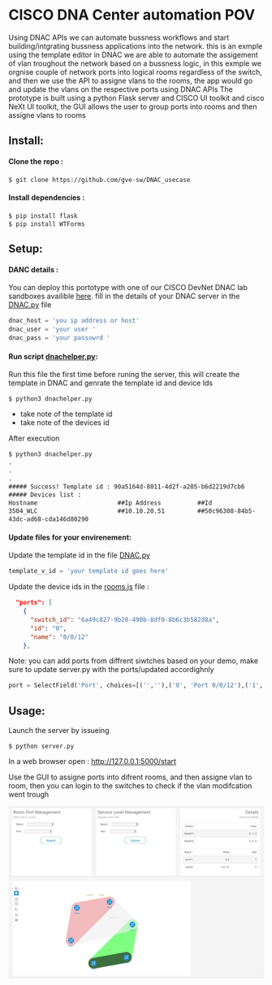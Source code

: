 # CISCO DNA Center automation POV
Using DNAC APIs we can automate bussness workflows and start building/intgrating bussness applications into the network. this is an exmple using the template editor in DNAC we are able to automate the assigement of vlan troughout the network based on a bussness logic, in this exmple we orgnise couple of network ports into logical rooms regardless of the switch, and then we use the API to assigne vlans to the rooms, the app would go and update the vlans on the respective ports using DNAC APIs 
The prototype is built using a python Flask server and CISCO UI toolkit and cisco NeXt UI toolkit, the GUI allows the user to group ports into rooms and then assigne vlans to rooms

## Install:

#### Clone the repo :
```
$ git clone https://github.com/gve-sw/DNAC_usecase
```

#### Install dependencies :
```
$ pip install flask
$ pip install WTForms
```

## Setup:
#### DANC details :
You can deploy this portotype with one of our CISCO DevNet DNAC lab sandboxes availible [here](https://devnetsandbox.cisco.com).
fill in the details of your DNAC server in the [DNAC.py](./DNAC.py) file
```python
dnac_host = 'you ip address or host'
dnac_user = 'your user '
dnac_pass = 'your passowrd '
```

#### Run script [dnachelper.py](./dnachelper.py):
Run this file the first time before runing the server, this will create the template in DNAC and genrate the template id and device Ids
```
$ python3 dnachelper.py
```
 - take note of the template id
 - take note of the devices id 

After execution
```
$ python3 dnachelper.py
.
.
.
##### Success! Template id : 90a5164d-8011-4d2f-a205-b6d2219d7cb6
##### Devices list :
Hostname                      ##Ip Address          ##Id                                                                    
3504_WLC                      ##10.10.20.51         ##50c96308-84b5-43dc-ad68-cda146d80290
```

#### Update files for your envirenement:

Update the template id in the file [DNAC.py](./DNAC.py)

```python
template_v_id = 'your template id goes here'
```

Update the device ids in the [rooms.js](./rooms.js) file :

```json
  "ports": [
    {
      "switch_id": "6a49c827-9b28-490b-8df0-8b6c3b582d8a",
      "id": "0",
      "name": "0/0/12"
    },
```
Note: you can add ports from diffrent siwtches based on your demo, make sure to update server.py with the ports/updated accordighnly 

```python
port = SelectField('Port', choices=[('',''),('0', 'Port 0/0/12'),('1', 'Port 0/0/13'),('2', 'Port 0/0/14'),('3', 'Port 0/0/15'),('4', 'Port 0/0/16'),('5', 'Port 0/0/17	')], validators=[validators.required()])
```
## Usage:

Launch the server by issueing 
```
$ python server.py
```
In a web browser open :
http://127.0.0.1:5000/start

Use the GUI to assigne ports into difrent rooms, and then assigne vlan to room, then you can login to the switches to check if the vlan modifcation went trough

![alt text][GUI]

[GUI]:./static/img/GUI.png "Logo Title Text 2"






